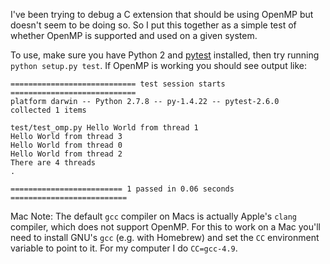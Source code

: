 I've been trying to debug a C extension that should be using OpenMP
but doesn't seem to be doing so. So I put this together as a
simple test of whether OpenMP is supported and used on a given system.

To use, make sure you have Python 2 and [pytest](http://pytest.org)
installed, then try running `python setup.py test`.
If OpenMP is working you should see output like:

```
============================ test session starts ============================
platform darwin -- Python 2.7.8 -- py-1.4.22 -- pytest-2.6.0
collected 1 items

test/test_omp.py Hello World from thread 1
Hello World from thread 3
Hello World from thread 0
Hello World from thread 2
There are 4 threads
.

========================= 1 passed in 0.06 seconds ==========================
```

Mac Note: The default `gcc` compiler on Macs is actually Apple's `clang`
compiler, which does not support OpenMP. For this to work on a Mac you'll
need to install GNU's `gcc` (e.g. with Homebrew) and set the `CC`
environment variable to point to it.
For my computer I do `CC=gcc-4.9`.
